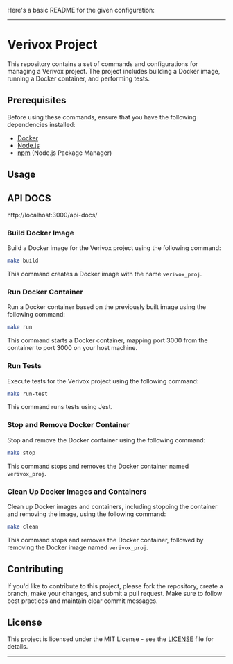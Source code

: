 Here's a basic README for the given configuration:

---

# Verivox Project

This repository contains a set of commands and configurations for managing a Verivox project. The project includes building a Docker image, running a Docker container, and performing tests.

## Prerequisites

Before using these commands, ensure that you have the following dependencies installed:

- [Docker](https://docs.docker.com/get-docker/)
- [Node.js](https://nodejs.org/)
- [npm](https://www.npmjs.com/) (Node.js Package Manager)

## Usage

## API DOCS

http://localhost:3000/api-docs/

### Build Docker Image

Build a Docker image for the Verivox project using the following command:

```bash
make build
```

This command creates a Docker image with the name `verivox_proj`.

### Run Docker Container

Run a Docker container based on the previously built image using the following command:

```bash
make run
```

This command starts a Docker container, mapping port 3000 from the container to port 3000 on your host machine.

### Run Tests

Execute tests for the Verivox project using the following command:

```bash
make run-test
```

This command runs tests using Jest.

### Stop and Remove Docker Container

Stop and remove the Docker container using the following command:

```bash
make stop
```

This command stops and removes the Docker container named `verivox_proj`.

### Clean Up Docker Images and Containers

Clean up Docker images and containers, including stopping the container and removing the image, using the following command:

```bash
make clean
```

This command stops and removes the Docker container, followed by removing the Docker image named `verivox_proj`.

## Contributing

If you'd like to contribute to this project, please fork the repository, create a branch, make your changes, and submit a pull request. Make sure to follow best practices and maintain clear commit messages.

## License

This project is licensed under the MIT License - see the [LICENSE](LICENSE) file for details.




---

